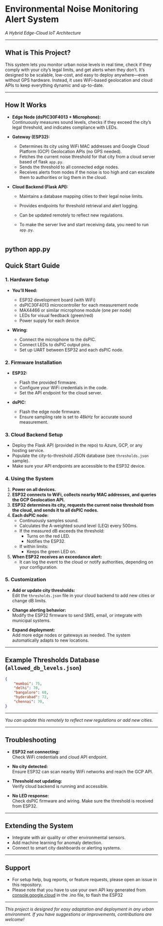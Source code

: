 # Environmental Noise Monitoring Alert System  
*A Hybrid Edge-Cloud IoT Architecture*

---

## What is This Project?

This system lets you monitor urban noise levels in real time, check if they comply with your city’s legal limits, and get alerts when they don’t. It’s designed to be scalable, low-cost, and easy to deploy anywhere—even without GPS hardware. Instead, it uses WiFi-based geolocation and cloud APIs to keep everything dynamic and up-to-date.

---

## How It Works

- **Edge Node (dsPIC30F4013 + Microphone):**  
  Continuously measures sound levels, checks if they exceed the city’s legal threshold, and indicates compliance with LEDs.

- **Gateway (ESP32):**  
  - Determines its city using WiFi MAC addresses and Google Cloud Platform (GCP) Geolocation APIs (no GPS needed).
  - Fetches the current noise threshold for that city from a cloud server based of flask `app.py`.
  - Sends the threshold to all connected edge nodes.
  - Receives alerts from nodes if the noise is too high and can escalate them to authorities or log them in the cloud.

- **Cloud Backend (Flask API):**  
  - Maintains a database mapping cities to their legal noise limits.
  - Provides endpoints for threshold retrieval and alert logging.
  - Can be updated remotely to reflect new regulations.
  - To make the server live and start receiving data, you need to run `app.py`.
 
    ```bash
python app.py
---

## Quick Start Guide

### 1. Hardware Setup

- **You’ll Need:**
  - ESP32 development board (with WiFi)
  - dsPIC30F4013 microcontroller for each measurement node
  - MAX4466 or similar microphone module (one per node)
  - LEDs for visual feedback (green/red)
  - Power supply for each device

- **Wiring:**
  - Connect the microphone to the dsPIC.
  - Connect LEDs to dsPIC output pins.
  - Set up UART between ESP32 and each dsPIC node.

### 2. Firmware Installation

- **ESP32:**
  - Flash the provided firmware.
  - Configure your WiFi credentials in the code.
  - Set the API endpoint for the cloud server.

- **dsPIC:**
  - Flash the edge node firmware.
  - Ensure sampling rate is set to 48kHz for accurate sound measurement.

### 3. Cloud Backend Setup

- Deploy the Flask API (provided in the repo) to Azure, GCP, or any hosting service.
- Populate the city-to-threshold JSON database (see `thresholds.json` sample).
- Make sure your API endpoints are accessible to the ESP32 device.

### 4. Using the System

1. **Power on all devices.**
2. **ESP32 connects to WiFi, collects nearby MAC addresses, and queries the GCP Geolocation API.**
3. **ESP32 determines its city, requests the current noise threshold from the cloud, and sends it to all dsPIC nodes.**
4. **Each dsPIC node:**
   - Continuously samples sound.
   - Calculates the A-weighted sound level (LEQ) every 500ms.
   - If the measured dB exceeds the threshold:
     - Turns on the red LED.
     - Notifies the ESP32.
   - If within limits:
     - Keeps the green LED on.
5. **When ESP32 receives an exceedance alert:**
   - It can log the event to the cloud or notify authorities, depending on your configuration.

### 5. Customization

- **Add or update city thresholds:**  
  Edit the `thresholds.json` file in your cloud backend to add new cities or change dB limits.

- **Change alerting behavior:**  
  Modify the ESP32 firmware to send SMS, email, or integrate with municipal systems.

- **Expand deployment:**  
  Add more edge nodes or gateways as needed. The system automatically adapts to new locations.

---

## Example Thresholds Database (`allowed_db_levels.json`)

```json
{
    "mumbai": 75,
    "delhi": 70,
    "bangalore": 68,
    "hyderabad": 72,
    "chennai": 70,
}
```
-------------------------------------------------------------------

*You can update this remotely to reflect new regulations or add new cities.*

---

## Troubleshooting

- **ESP32 not connecting:**  
  Check WiFi credentials and cloud API endpoint.

- **No city detected:**  
  Ensure ESP32 can scan nearby WiFi networks and reach the GCP API.

- **Threshold not updating:**  
  Verify cloud backend is running and accessible.

- **No LED response:**  
  Check dsPIC firmware and wiring. Make sure the threshold is received from ESP32.

---

## Extending the System

- Integrate with air quality or other environmental sensors.
- Add machine learning for anomaly detection.
- Connect to smart city dashboards or alerting systems.

---

## Support

- For setup help, bug reports, or feature requests, please open an issue in this repository.
- Please note that you have to use your own API key generated from [console.google.cloud](https://console.cloud.google.com/) in the .ino file, to flash the ESP32

---

*This project is designed for easy adaptation and deployment in any urban environment. If you have suggestions or improvements, contributions are welcome!*

